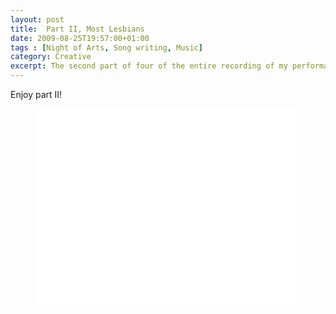 ```yaml
---
layout: post
title:  Part II, Most Lesbians
date: 2009-08-25T19:57:00+01:00
tags : [Night of Arts, Song writing, Music]
category: Creative
excerpt: The second part of four of the entire recording of my performance at Night of Arts.
---
```

Enjoy part II!

<div>
<figure class="media-video">
	<iframe width="420" height="315" src="//www.youtube.com/embed/clVd2jOVFAI?rel=0" frameborder="0" allowfullscreen> </iframe>
</figure>
</div>
